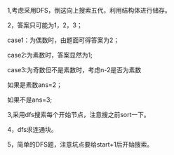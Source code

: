 1,考虑采用DFS，倒这向上搜索五代，利用结构体进行储存。





2，答案只可能为1，2，3；

case1：为偶数时，由题面可得答案为2；

case2:为素数时，答案显然为1;

case3:为奇数但不是素数时，考虑n-2是否为素数

如果是素数ans=2；

如果不是ans=3;





3,采用dfs搜索每个开始节点，注意搜之前sort一下。





4，dfs求连通块。





5，简单的DFS题，注意坑点要给start+1后开始搜索。